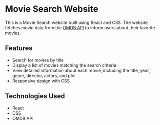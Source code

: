 # Movie Search Website

This is a Movie Search website built using React and CSS. The website fetches movie data from the [OMDB API](http://www.omdbapi.com/) to inform users about their favorite movies.

## Features

- Search for movies by title
- Display a list of movies matching the search criteria
- View detailed information about each movie, including the title, year, genre, director, actors, and plot
- Responsive design with CSS

## Technologies Used

- React
- CSS
- OMDB API


